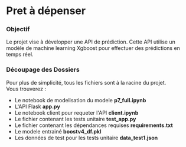 # Pret à dépenser

### Objectif
Le projet vise à développer une API de prédiction. Cette API utilise un modèle de machine learning Xgboost pour effectuer des prédictions en temps réel.

### Découpage des Dossiers
Pour plus de simplicité, tous les fichiers sont à la racine du projet.
<br/>
Vous trouverez :

<ul>
  <li>Le notebook de modelisation du modele <strong>p7_full.ipynb</strong></li>
  <li>L'API Flask <strong>app.py</strong></li>
  <li>Le notebook client pour requeter l'API <strong>client.ipynb</strong></li>
  <li>Le fichier contenant les tests unitaire <strong>test_app.py</strong></li>
  <li>Le fichier contenant les dépendances requises  <strong>requirements.txt</strong></li>
  <li>Le modele entrainé   <strong>boostv4_df.pkl</strong></li>
  <li>Les données de test pour les tests unitaire   <strong>data_test1.json</strong></li>
</ul>




